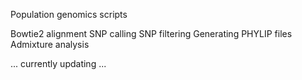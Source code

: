 Population genomics scripts

Bowtie2 alignment
SNP calling
SNP filtering
Generating PHYLIP files
Admixture analysis


... currently updating ...
